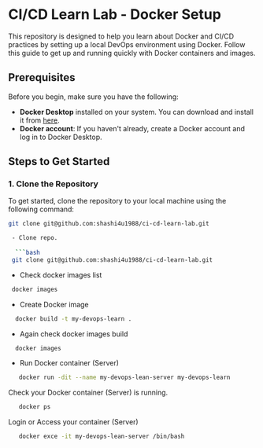  # CI/CD Learn Lab - Docker Setup

This repository is designed to help you learn about Docker and CI/CD practices by setting up a local DevOps environment using Docker. Follow this guide to get up and running quickly with Docker containers and images.

## Prerequisites

Before you begin, make sure you have the following:

- **Docker Desktop** installed on your system. You can download and install it from [here](https://www.docker.com/products/docker-desktop).
- **Docker account**: If you haven't already, create a Docker account and log in to Docker Desktop.

## Steps to Get Started

### 1. Clone the Repository

To get started, clone the repository to your local machine using the following command:

```bash
git clone git@github.com:shashi4u1988/ci-cd-learn-lab.git

 - Clone repo.
 
  ```bash
 git clone git@github.com:shashi4u1988/ci-cd-learn-lab.git
 ```

 - Check docker images list
 ```bash
  docker images
  ```

- Create Docker image 
```bash
  docker build -t my-devops-learn .
```
- Again check docker images build 

```bash
  docker images
  ```

  - Run Docker container (Server)
```bash
   docker run -dit --name my-devops-lean-server my-devops-learn
```

   Check your  Docker container (Server) is running.
```bash
   docker ps
```

   Login or Access your container (Server) 
```bash
   docker exce -it my-devops-lean-server /bin/bash 
```
